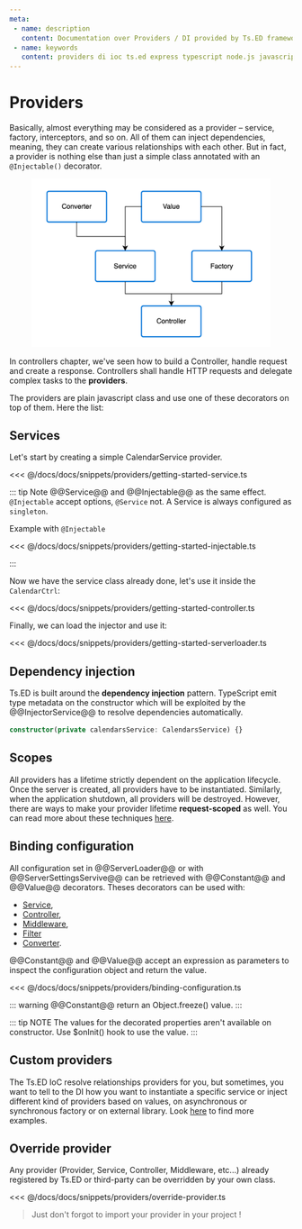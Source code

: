 ```yaml
---
meta:
 - name: description
   content: Documentation over Providers / DI provided by Ts.ED framework. Use providers to build your backend services.
 - name: keywords
   content: providers di ioc ts.ed express typescript node.js javascript decorators jsonschema class models
---
```

# Providers

Basically, almost everything may be considered as a provider – service, factory, interceptors, and so on. 
All of them can inject dependencies, meaning, they can create various relationships with each other.
 But in fact, a provider is nothing else than just a simple class annotated with an `@Injectable()` decorator.
 
<figure><img src="./../assets/providers.png" style="max-height: 300px"></figure>

In controllers chapter, we've seen how to build a Controller, handle request and create a response.
Controllers shall handle HTTP requests and delegate complex tasks to the **providers**.

The providers are plain javascript class and use one of these decorators on top of them. Here the list:

<ApiList query="['Injectable', 'Service', 'Controller', 'Interceptor', 'Converters', 'Middleware', 'MiddlewareError', 'Filter'].indexOf(symbolName) > -1" />

## Services

Let's start by creating a simple CalendarService provider. 

<<< @/docs/docs/snippets/providers/getting-started-service.ts

::: tip Note
@@Service@@ and @@Injectable@@ as the same effect. `@Injectable` accept options, `@Service` not.
A Service is always configured as `singleton`.

Example with `@Injectable`

<<< @/docs/docs/snippets/providers/getting-started-injectable.ts

:::

Now we have the service class already done, let's use it inside the `CalendarCtrl`:

<<< @/docs/docs/snippets/providers/getting-started-controller.ts

Finally, we can load the injector and use it:

<<< @/docs/docs/snippets/providers/getting-started-serverloader.ts

## Dependency injection

Ts.ED is built around the **dependency injection** pattern. TypeScript emit type metadata on the constructor
which will be exploited by the @@InjectorService@@ to resolve dependencies automatically.

```typescript
constructor(private calendarsService: CalendarsService) {}
```

## Scopes

All providers has a lifetime strictly dependent on the application lifecycle.
Once the server is created, all providers have to be instantiated. 
Similarly, when the application shutdown, all providers will be destroyed. 
However, there are ways to make your provider lifetime **request-scoped** as well. 
You can read more about these techniques [here](/packages/vuepress-theme-tsed/docs/injection-scopes.md).

## Binding configuration

All configuration set in @@ServerLoader@@ or with @@ServerSettingsServive@@ can be retrieved with 
@@Constant@@ and @@Value@@ decorators. Theses decorators can be used with:
 
 - [Service](/packages/vuepress-theme-tsed/docs/services.md),
 - [Controller](/packages/vuepress-theme-tsed/docs/controllers.md),
 - [Middleware](/packages/vuepress-theme-tsed/docs/middlewares.md),
 - [Filter](/packages/vuepress-theme-tsed/docs/filters.md)
 - [Converter](/packages/vuepress-theme-tsed/docs/converters.md).
 
@@Constant@@ and @@Value@@ accept an expression as parameters to
inspect the configuration object and return the value.

<<< @/docs/docs/snippets/providers/binding-configuration.ts

::: warning
@@Constant@@ return an Object.freeze() value.
:::

::: tip NOTE
The values for the decorated properties aren't available on constructor. Use $onInit() hook to use the value.
:::

## Custom providers

The Ts.ED IoC resolve relationships providers for you, but sometimes, you want to tell to the DI how you want to instantiate
a specific service or inject different kind of providers based on values, on asynchronous or synchronous factory or on external library.
Look [here](/packages/vuepress-theme-tsed/docs/custom-providers.md) to find more examples.

## Override provider

Any provider (Provider, Service, Controller, Middleware, etc...) already registered by Ts.ED or third-party can be overridden by your own class.

<<< @/docs/docs/snippets/providers/override-provider.ts

> Just don't forgot to import your provider in your project !
